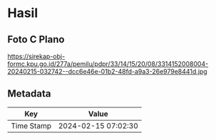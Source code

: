 # Hasil

## Foto C Plano

https://sirekap-obj-formc.kpu.go.id/277a/pemilu/pdpr/33/14/15/20/08/3314152008004-20240215-032742--dcc6e46e-01b2-48fd-a9a3-26e979e8441d.jpg


## Metadata

| Key        | Value               |
| ---------- | ------------------- |
| Time Stamp | 2024-02-15 07:02:30 |



